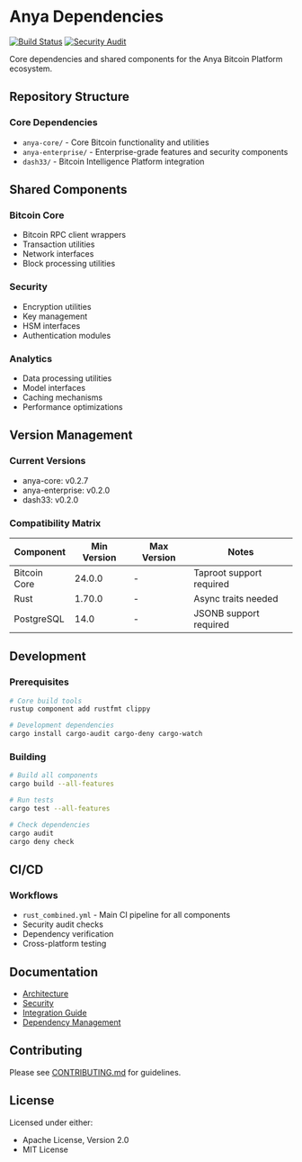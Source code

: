 # Anya Dependencies

[![Build Status](https://github.com/anya-org/anya-core/workflows/CI/badge.svg)](https://github.com/anya-org/anya-core/actions)
[![Security Audit](https://github.com/anya-org/anya-core/workflows/Security/badge.svg)](https://github.com/anya-org/anya-core/security)

Core dependencies and shared components for the Anya Bitcoin Platform ecosystem.

## Repository Structure

### Core Dependencies
- `anya-core/` - Core Bitcoin functionality and utilities
- `anya-enterprise/` - Enterprise-grade features and security components
- `dash33/` - Bitcoin Intelligence Platform integration

## Shared Components

### Bitcoin Core
- Bitcoin RPC client wrappers
- Transaction utilities
- Network interfaces
- Block processing utilities

### Security
- Encryption utilities
- Key management
- HSM interfaces
- Authentication modules

### Analytics
- Data processing utilities
- Model interfaces
- Caching mechanisms
- Performance optimizations

## Version Management

### Current Versions
- anya-core: v0.2.7
- anya-enterprise: v0.2.0
- dash33: v0.2.0

### Compatibility Matrix
| Component | Min Version | Max Version | Notes |
|-----------|-------------|-------------|-------|
| Bitcoin Core | 24.0.0 | - | Taproot support required |
| Rust | 1.70.0 | - | Async traits needed |
| PostgreSQL | 14.0 | - | JSONB support required |

## Development

### Prerequisites
```bash
# Core build tools
rustup component add rustfmt clippy

# Development dependencies
cargo install cargo-audit cargo-deny cargo-watch
```

### Building
```bash
# Build all components
cargo build --all-features

# Run tests
cargo test --all-features

# Check dependencies
cargo audit
cargo deny check
```

## CI/CD

### Workflows
- `rust_combined.yml` - Main CI pipeline for all components
- Security audit checks
- Dependency verification
- Cross-platform testing

## Documentation
- [Architecture](docs/ARCHITECTURE.md)
- [Security](docs/SECURITY.md)
- [Integration Guide](docs/INTEGRATION.md)
- [Dependency Management](docs/DEPENDENCIES.md)

## Contributing
Please see [CONTRIBUTING.md](CONTRIBUTING.md) for guidelines.

## License
Licensed under either:
- Apache License, Version 2.0
- MIT License
